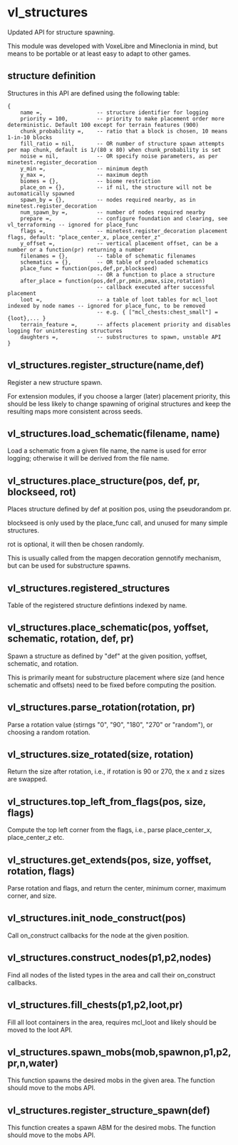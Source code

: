 # vl_structures

Updated API for structure spawning.

This module was developed with VoxeLibre and Mineclonia in mind, but means to be portable or at least easy to adapt to other games.

## structure definition

Structures in this API are defined using the following table:

```
{
    name =,                 -- structure identifier for logging
    priority = 100,         -- priority to make placement order more deterministic. Default 100 except for terrain features (900)
    chunk_probability =,    -- ratio that a block is chosen, 10 means 1-in-10 blocks
    fill_ratio = nil,       -- OR number of structure spawn attempts per map chunk, default is 1/(80 x 80) when chunk_probability is set
    noise = nil,            -- OR specify noise parameters, as per minetest.register_decoration
    y_min =,                -- minimum depth
    y_max =,                -- maximum depth
    biomes = {},            -- biome restriction
    place_on = {},          -- if nil, the structure will not be automatically spawned
    spawn_by = {},          -- nodes required nearby, as in minetest.register_decoration
    num_spawn_by =,         -- number of nodes required nearby
    prepare =,              -- configure foundation and clearing, see vl_terraforming -- ignored for place_func
    flags =,                -- minetest.register_decoration placement flags, default: "place_center_x, place_center_z"
    y_offset =,             -- vertical placement offset, can be a number or a function(pr) returning a number
    filenames = {},         -- table of schematic filenames
    schematics = {},        -- OR table of preloaded schematics
    place_func = function(pos,def,pr,blockseed)
                            -- OR a function to place a structure
    after_place = function(pos,def,pr,pmin,pmax,size,rotation)
                            -- callback executed after successful placement
    loot =,                 -- a table of loot tables for mcl_loot indexed by node names -- ignored for place_func, to be removed
                            -- e.g. { ["mcl_chests:chest_small"] = {loot},... }
    terrain_feature =,      -- affects placement priority and disables logging for uninteresting structures
    daughters =,            -- substructures to spawn, unstable API
}
```

## vl_structures.register_structure(name,def)

Register a new structure spawn.

For extension modules, if you choose a larger (later) placement priority, this
should be less likely to change spawning of original structures and keep the
resulting maps more consistent across seeds.

## vl_structures.load_schematic(filename, name)

Load a schematic from a given file name, the name is used for error logging; otherwise it will be derived from the file name.

## vl_structures.place_structure(pos, def, pr, blockseed, rot)

Places structure defined by def at position pos, using the pseudorandom pr.

blockseed is only used by the place_func call, and unused for many simple structures.

rot is optional, it will then be chosen randomly.

This is usually called from the mapgen decoration gennotify mechanism, but can be used for substructure spawns.

## vl_structures.registered_structures

Table of the registered structure defintions indexed by name.

## vl_structures.place_schematic(pos, yoffset, schematic, rotation, def, pr)

Spawn a structure as defined by "def" at the given position, yoffset, schematic, and rotation.

This is primarily meant for substructure placement where size (and hence schematic and offsets) need to be fixed before computing the position.

## vl_structures.parse_rotation(rotation, pr)

Parse a rotation value (stirngs "0", "90", "180", "270" or "random"), or choosing a random rotation.

## vl_structures.size_rotated(size, rotation)

Return the size after rotation, i.e., if rotation is 90 or 270, the x and z sizes are swapped.

## vl_structures.top_left_from_flags(pos, size, flags)

Compute the top left corner from the flags, i.e., parse place_center_x, place_center_z etc.

## vl_structures.get_extends(pos, size, yoffset, rotation, flags)

Parse rotation and flags, and return the center, minimum corner, maximum corner, and size.

## vl_structures.init_node_construct(pos)

Call on_construct callbacks for the node at the given position.

## vl_structures.construct_nodes(p1,p2,nodes)

Find all nodes of the listed types in the area and call their on_construct callbacks.

## vl_structures.fill_chests(p1,p2,loot,pr)

Fill all loot containers in the area, requires mcl_loot and likely should be moved to the loot API.

## vl_structures.spawn_mobs(mob,spawnon,p1,p2,pr,n,water)

This function spawns the desired mobs in the given area. The function should move to the mobs API.

## vl_structures.register_structure_spawn(def)

This function creates a spawn ABM for the desired mobs. The function should move to the mobs API.

